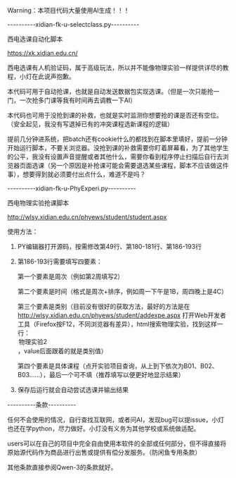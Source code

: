 Warning：本项目代码大量使用AI生成！！！

----------xidian-fk-u-selectclass.py----------

西电选课自动化脚本

https://xk.xidian.edu.cn/

西电选课有人机验证码，属于高级玩法，所以并不能像物理实验一样提供详尽的教程，小灯在此说声抱歉。

本代码可用于自动抢课，也就是自动发送数据包实现选课。（但是一次只能抢一门，一次抢多门课等我有时间再去调教一下AI）

本代码也可用于没抢到课的补救，也就是实时监测你想要抢的课是否还有空位。（安全起见，我没有写退掉已有的冲突课程选新课程的逻辑）

提前几分钟进系统，把batch还有cookie什么的都找到在脚本里填好，提前一分钟开始运行脚本，不要关浏览器。没抢到课的补救需要你盯着屏幕看，为了其他学生的公平，我没有设置声音提醒或者其他什么，需要你看到程序停止扫描后自行去浏览器页面选课（另一个原因是补抢课可能会需要退选某些课程，脚本不应该做这件事），想要得到就必须要付出点什么，难道不是吗？

----------xidian-fk-u-PhyExperi.py----------

西电物理实验抢课脚本

http://wlsy.xidian.edu.cn/phyews/student/student.aspx

使用方法：

1. PY编辑器打开源码，按需修改第49行、第180-181行、第186-193行

2. 第186-193行需要填写四要素：

     第一个要素是周次（例如第2周填写2）

     第二个要素是时间（格式是周次+排序，例如周一下午是1B，周四晚上是4C）

     第三个要素是类别（目前没有很好的获取方法，最好的方法是在 http://wlsy.xidian.edu.cn/phyews/student/addexpe.aspx 打开Web开发者工具（Firefox按F12，不同浏览器有差异），html搜索物理实验，找到这样一行： <option selected="selected" value="7001">物理实验2</option>  ，value后面跟着的就是类别值）

     第四个要素是具体课程（点开实验项目查询，从上到下依次为B01、B02、B03……），最后一个可不填（推荐填写以便更好地显示结果）

3. 保存后运行就会自动尝试选课并输出结果

----------条款----------

任何不会使用的情况，自行查找互联网，或者问AI，发现bug可以提issue，小灯也还在学python，尽力做好。小灯没有义务为其他学校或系统做适配。

users可以在自己的项目中完全自由使用本软件的全部或任何部分，但不得直接将原始源代码作为商品进行出售或提供有偿分发服务。（防闲鱼专用条款）

其他条款直接参阅Qwen-3的条款就好。

